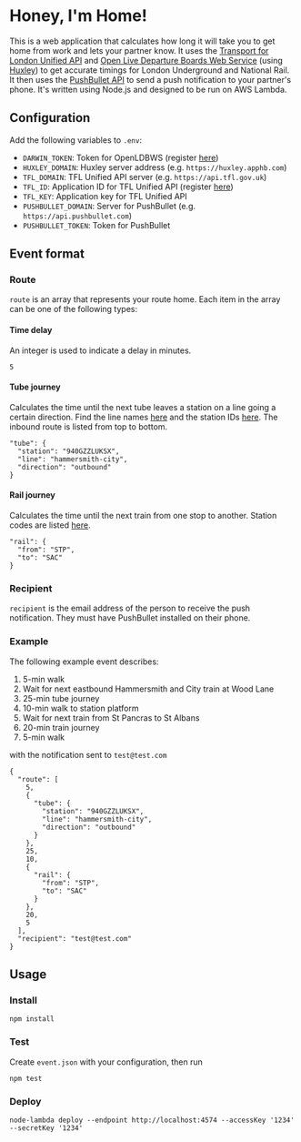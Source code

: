 # Honey, I'm Home!

This is a web application that calculates how long it will take you to get home from work and lets your partner know. It uses the [Transport for London Unified API](https://api.tfl.gov.uk/) and [Open Live Departure Boards Web Service](http://lite.realtime.nationalrail.co.uk/openldbws/) (using [Huxley](https://huxley.unop.uk/)) to get accurate timings for London Underground and National Rail. It then uses the [PushBullet API](https://docs.pushbullet.com/) to send a push notification to your partner's phone. It's written using Node.js and designed to be run on AWS Lambda.

## Configuration

Add the following variables to `.env`:

- `DARWIN_TOKEN`: Token for OpenLDBWS (register [here](http://realtime.nationalrail.co.uk/OpenLDBWSRegistration/))
- `HUXLEY_DOMAIN`: Huxley server address (e.g. `https://huxley.apphb.com`)
- `TFL_DOMAIN`: TFL Unified API server (e.g. `https://api.tfl.gov.uk`)
- `TFL_ID`: Application ID for TFL Unified API (register [here](https://api-portal.tfl.gov.uk/))
- `TFL_KEY`: Application key for TFL Unified API
- `PUSHBULLET_DOMAIN`: Server for PushBullet (e.g. `https://api.pushbullet.com`)
- `PUSHBULLET_TOKEN`: Token for PushBullet

## Event format

### Route

`route` is an array that represents your route home. Each item in the array can be one of the following types:

#### Time delay
An integer is used to indicate a delay in minutes.
```
5
```

#### Tube journey
Calculates the time until the next tube leaves a station on a line going a certain direction. Find the line names [here](https://api.tfl.gov.uk/swagger/ui/index.html?url=/swagger/docs/v1#!/Line/Line_RouteByMode) and the station IDs [here](https://api.tfl.gov.uk/swagger/ui/index.html?url=/swagger/docs/v1#!/Line/Line_StopPoints). The inbound route is listed from top to bottom.
```
"tube": {
  "station": "940GZZLUKSX",
  "line": "hammersmith-city",
  "direction": "outbound"
}
```

#### Rail journey
Calculates the time until the next train from one stop to another. Station codes are listed [here](https://www.nationalrail.co.uk/stations_destinations/48541.aspx).
```
"rail": {
  "from": "STP",
  "to": "SAC"
}
```

### Recipient

`recipient` is the email address of the person to receive the push notification. They must have PushBullet installed on their phone.

### Example
The following example event describes:

1. 5-min walk
1. Wait for next eastbound Hammersmith and City train at Wood Lane
1. 25-min tube journey
1. 10-min walk to station platform
1. Wait for next train from St Pancras to St Albans
1. 20-min train journey
1. 5-min walk

with the notification sent to `test@test.com`

```
{
  "route": [
    5,
    {
      "tube": {
        "station": "940GZZLUKSX",
        "line": "hammersmith-city",
        "direction": "outbound"
      }
    },
    25,
    10,
    {
      "rail": {
        "from": "STP",
        "to": "SAC"
      }
    },
    20,
    5
  ],
  "recipient": "test@test.com"
}
```

## Usage

### Install
```
npm install
```

### Test
Create `event.json` with your configuration, then run
```
npm test
```
### Deploy
```
node-lambda deploy --endpoint http://localhost:4574 --accessKey '1234' --secretKey '1234'
```
